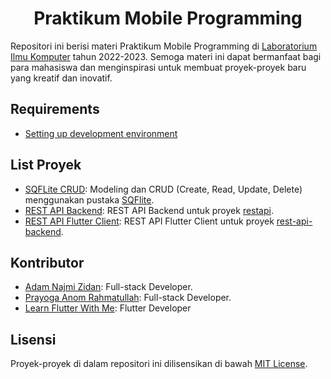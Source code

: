 # <div align="center">Praktikum Mobile Programming</div>

Repositori ini berisi materi Praktikum Mobile Programming di [Laboratorium Ilmu Komputer](https://github.com/MAROON-LABKOM) tahun 2022-2023. Semoga materi ini dapat bermanfaat bagi para mahasiswa dan menginspirasi untuk membuat proyek-proyek baru yang kreatif dan inovatif.

## Requirements
- [Setting up development environment](https://drive.google.com/file/d/1ilsSEjIOLKVrs1WMRtbTtLtxyFZP_Cb6/view?usp=share_link)

## List Proyek

- [SQFLite CRUD](sqflite_crud): Modeling dan CRUD (Create, Read, Update, Delete) menggunakan pustaka [SQFlite](https://pub.dev/packages/sqflite).
- [REST API Backend](rest-api-backend): REST API Backend untuk proyek [restapi](restapi).
- [REST API Flutter Client](restapi): REST API Flutter Client untuk proyek [rest-api-backend](rest-api-backend).

## Kontributor

- [Adam Najmi Zidan](https://github.com/kodeaqua): Full-stack Developer.
- [Prayoga Anom Rahmatullah](https://github.com/anra09): Full-stack Developer.
- [Learn Flutter With Me](https://learnflutterwithme.com/): Flutter Developer

## Lisensi

Proyek-proyek di dalam repositori ini dilisensikan di bawah [MIT License](LICENSE).
